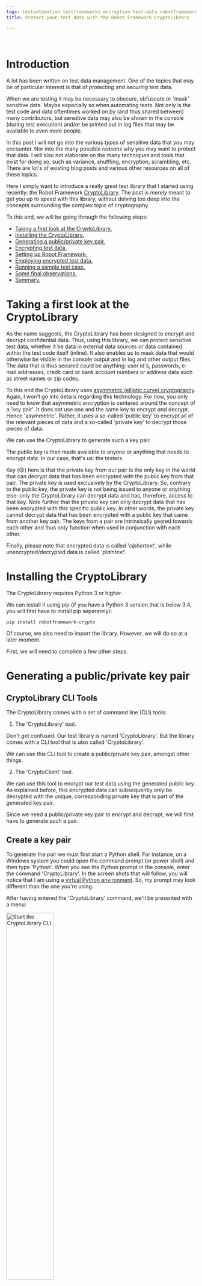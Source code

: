 ```yaml
---
tags: testautomation testframeworks encryption test-data robotframework RF_testlibraries CryptoLibrary
title: Protect your test data with the Robot Framework CryptoLibrary

---
```

<br>

<h1 class="post"> <a name="Introduction"> Introduction </a> </h1>

A lot has been written on test data management. One of the topics that may be of particular interest is that of <i>protecting</i> and <i>securing</i> test data.

When we are testing it may be necessary to obscure, obfuscate or 'mask' sensitive data. Maybe especially so when automating tests. Not only is the test code and data oftentimes worked on by (and thus shared between) many contributors, but sensitive data may also be shown in the console (during test execution) and/or be printed out in log files that may be available to even more people.

In this post I will not go into the various <i>types</i> of sensitive data that you may encounter. Nor into the many possible <i>reasons</i> why you may want to protect that data. I will also not elaborate on the many techniques and tools that exist for doing so, such as variance, shuffling, encryption, scrambling, etc. There are lot's of existing blog posts and various other resources on all of these topics.

Here I simply want to introduce a really great test library that I started using recently: the Robot Framework <a class="postanchor" href="https://github.com/Snooz82/robotframework-crypto" target="_blank">CryptoLibrary</a>. The post is merely meant to get you up to speed with this library, without delving too deep into the concepts surrounding the complex topic of cryptography.

To this end, we will be going through the following steps:

<ul>
	<li><a class="postanchor" href="#Taking a first look at the CryptoLibrary">Taking a first look at the CryptoLibrary.</a></li>
	<li><a class="postanchor" href="#Installing the CryptoLibrary">Installing the CryptoLibrary.</a></li>
	<li><a class="postanchor" href="#Generating a public/private key pair">Generating a public/private key pair.</a></li>
	<li><a class="postanchor" href="#Encrypting test data">Encrypting test data.</a></li>
	<li><a class="postanchor" href="#Setting up Robot Framework">Setting up Robot Framework.</a></li>
	<li><a class="postanchor" href="#Employing encrypted test data">Employing encrypted test data.</a></li>
	<li><a class="postanchor" href="#Running a sample test case">Running a sample test case.</a></li>
	<li><a class="postanchor" href="#Some final observations">Some final observations.</a></li>
	<li><a class="postanchor" href="#Summary">Summary.</a></li>
</ul>

<h1 class="post"> <a name="Taking a first look at the CryptoLibrary"> Taking a first look at the CryptoLibrary </a> </h1>

As the name suggests, the CryptoLibrary has been designed to encrypt and decrypt confidential data. Thus, using this library, we can protect sensitive test data, whether it be data in external data sources or data contained within the test code itself (inline). It also enables us to mask data that would otherwise be visible in the console output and in log and other output files. The data that is thus secured could be anything: user id's, passwords, e-mail addresses, credit card or bank account numbers or address data such as street names or zip codes.

To this end the CryptoLibrary uses <a class="postanchor" href="https://en.wikipedia.org/wiki/Elliptic-curve_cryptography" target="_blank">asymmetric (elliptic curve) cryptography</a>. Again, I won't go into details regarding this technology. For now, you only need to know that asymmetric encryption is centered around the concept of a 'key pair'. It does not use one and the same key to encrypt <i>and</i> decrypt. Hence 'asymmetric'. Rather, it uses a so-called 'public key' to encrypt all of the relevant pieces of data and a so-called 'private key' to decrypt those pieces of data.

We can use the CryptoLibrary to generate such a key pair.

The public key is then made available to anyone or anything that needs to encrypt data. In our case, that's us: the testers.

Key (&#128521;) here is that the private key from our pair is the only key in the world that can decrypt data that has been encrypted with the public key from that pair. The private key is used exclusively by the CryptoLibrary. So, contrary to the public key, the private key is not being issued to anyone or anything else: only the CryptoLibrary can decrypt data and has, therefore, access to that key. Note further that the private key can only decrypt data that has been encrypted with <i>this</i> specific public key. In other words, the private key cannot decrypt data that has been encrypted with a public key that came from another key pair. The keys from a pair are intrinsically geared towards each other and thus only function when used in conjunction with each other.

Finally, please note that encrypted data is called '<i>ciphertext</i>', while unencrypted/decrypted data is called '<i>plaintext</i>'.

<h1 class="post"> <a name="Installing the CryptoLibrary"> Installing the CryptoLibrary </a> </h1>

The CryptoLibrary requires Python 3 or higher.

We can install it using pip (if you have a Python 3 version that is below 3.4, you will first have to install pip separately):

	pip install robotframework-crypto

Of course, we also need to import the library. However, we will do so at a later moment.

First, we will need to complete a few other steps.

<h1 class="post"> <a name="Generating a public/private key pair"> Generating a public/private key pair </a> </h1>

<h2 class="post"> <a name="Tools"> CryptoLibrary CLI Tools </a> </h2>

The CryptoLibrary comes with a set of command line (CLI) tools:

1) The 'CryptoLibrary' tool.

Don't get confused. Our test library is named 'CryptoLibrary'. But the library comes with a CLI tool that is <i>also</i> called 'CryptoLibrary'.

We can use this CLI tool to create a public/private key pair, amongst other things.

2) The 'CryptoClient' tool.

We can use this tool to encrypt our test data using the generated public key. As explained before, this encrypted data can subsequently <i>only</i> be decrypted with the unique, corresponding private key that is part of the generated key pair.

Since we need a public/private key pair to encrypt and decrypt, we will first have to generate such a pair.

<h2 class="post"> <a name="Create a key pair"> Create a key pair </a> </h2>

To generate the pair we must first start a Python shell. For instance, on a Windows system you could open the command prompt (or power shell) and then type 'Python'. When you see the Python prompt in the console, enter the command 'CryptoLibrary'. In the screen shots that will follow, you will notice that I am using a <a class="postanchor" href="http://localhost:4000/blog/2021/02/01/Running-Robot-Framework-in-a-virtual-environment-pt-1" target="_blank">virtual Python environment</a>. So, my prompt may look different than the one you're using.

After having entered the 'CryptoLibrary' command, we'll be presented with a menu:

<a href="/assets/images/start_CL.JPG"><img src="/assets/images/start_CL.JPG" class="postimage" alt="Start the CryptoLibrary CLI." width="50%"></a><br>

As you can see there are four initial menu items. 'Encrypt' is the currently selected item.

I will not guide you through all of the menu items and their sub-menu's. Please see <a class="postanchor" href="https://github.com/Snooz82/robotframework-crypto#cryptolibrary-command-line-tool" target="_blank">here</a>, for an overview of all available menu items.

Since we want to create a key pair, we activate the menu item 'Open config' (using the arrow-down and enter keys). This will bring us to the following sub-menu:

<a href="/assets/images/config_key_pair.JPG"><img src="/assets/images/config_key_pair.JPG" class="postimage" alt="Configure key pair." width="50%"></a><br>

Activate menu-item 'Configure key pair'. This will then provide us with the following menu:

<a href="/assets/images/generate_key_pair.JPG"><img src="/assets/images/generate_key_pair.JPG" class="postimage" alt="Generate the key pair." width="50%"></a><br>

Select the menu item 'Generate key pair'. That will present us with a question:

<a href="/assets/images/question_regenerate.JPG"><img src="/assets/images/question_regenerate.JPG" class="postimage" alt="Regenerate the key pair yes/no." width="50%"></a><br>

Now, if we <i>had</i> an existing key pair, we could regenerate that existing pair by choosing 'Yes'. Choosing 'No' would always result in the creation of a new key pair, regardless whether we already had or hadn't existing key pairs.

However, due to a defect in the tool, the option 'No' currently does not have an effect at all: it simply does <i>nothing</i>. Moreover, choosing 'Yes' will <i>not</i> result in the regeneration of an existing key pair, but will simply (always) create a <i>new</i> key pair (regardless of whether a key pair does or does not already exist). Please note that I have contacted the author of the library. He assured me he would soon fix this little bug.<a href="#footnote-1" class="postanchor"><sup>[1]</sup></a>

So, until the defect has been fixed, we will simply have to choose 'Yes' so as to create a new key pair.

We are then asked if we want to save the password to disk. The password in question is meant to protect the private key of the key pair that is about to be generated. We need that private key to be protected, since it is capable of decrypting our encrypted test data. Therefore, we do not want unauthorized usage of the private key! A password helps in preventing such usage.

Creating a password for the private key is mandatory. What we are being asked <i>here</i> is whether we would like to <i>save</i> that password to disk. If we answer 'Yes', two things will happen: the password we will specify will be secured through hashing and that hashed password will then be saved to disk. If we choose 'No', then the password will not be saved to disk and not be hashed. A third effect of not saving the password to disk, is that we will have to specify the (unhashed!) password as an argument when importing the library later on (as we'll see further on). So, choosing 'No' severely decreases the level of security we apply to our private key!

Therefore, let's select 'Yes'. That way our password will be secured, we won't have to remember it <i>and</i> we won't have to specify it later on as an argument in our test code. Rather, the CryptoLibrary will search for a password file in the designated folder and, when found, will extract the password from that file. More details on this in the remainder of this article.

Two things will happen now: a key pair will be generated (and saved to disk) in the background and, subsequently, we will be prompted to provide the password:

<a href="/assets/images/enter_pwd.JPG"><img src="/assets/images/enter_pwd.JPG" class="postimage" alt="Enter password." width="50%"></a><br>

Let's enter our password (twice) and press 'enter'. This will hash the specified password and then write the result to a text file on disk.

So, two keys and a password have now been generated and written to disk. Therefore, the console additionally prints the path's to:

- A <i>password_hash.json</i> file containing the (hashed) password that protects the private key.
- A <i>private_key.json</i> file containing the (hashed) private key.
- A <i>public_key.key</i> file containing the public key.

Finally, the public key itself is also printed to the console.

Our console will therefore now look something like this:

<a href="/assets/images/console_output.JPG"><img src="/assets/images/console_output.JPG" class="postimage" alt="Console output." width="90%"></a><br>

Of course, the printed public key is identical to the key that is contained in the <code class="snippet">public_key.key</code> file. As explained earlier, we will later use that public key to encrypt our test data. Note, however, that you do not need to copy the public key from the console window. It is printed merely for informative purposes. Further down, we will see how the public key is retrieved and employed when we encrypt data.

Also note that, were we to <i>repeat</i> the steps to create a key pair, the <i>current</i> key pair (and password file) would be overwritten! So if, for whatever reason, you need a second pair, you will first have to move the current pair to another folder. We'll talk later about the reason why you may want to do so.

<h2 class="post"> <a name="CryptoLibrary output files"> CryptoLibrary output files </a> </h2>

The private and public keys as well as a password have now been saved to our file system, in the form of three files:

<a href="/assets/images/files.JPG"><img src="/assets/images/files.JPG" class="postimage" alt="List of files." width="75%"></a><br>

As we saw in the last screen shot of our console output, the three generated files are located in:

<code class="snippet"> your_Python_root_folder\Lib\site-packages\CryptoLibrary\keys </code>

This is the default folder that the keys (and password) are saved in and (at later stages) will also be retrieved from.

As one might expect, the default folder can be changed. This can be done through the <code class="snippet">[Open config -> Set key path]</code> menu option of the 'CryptoLibrary' CLI tool, as could be gathered from <a class="postanchor" href="/assets/images/generate_key_pair.JPG">the earlier screen shot</a>.

The contents of the files looks something like this (click the picture to enlarge):

<a href="/assets/images/contents_files.JPG"><img src="/assets/images/contents_files.JPG" class="postimage" alt="File contents." width="100%"></a><br>

Now that we have our key pair, we are ready to encrypt test data using the public key.

<h1 class="post"> <a name="Encrypting test data"> Encrypting test data </a> </h1>

To encrypt test data we will utilize the second CLI tool that comes with the library: the CryptoClient.

Make sure you have a Python shell open and then enter the command 'CryptoClient':

<a href="/assets/images/open_cryptoClient.JPG"><img src="/assets/images/open_cryptoClient.JPG" class="postimage" alt="Start the CryptoClient CLI." width="50%"></a><br>

Again, I will not elaborate on all of the available menu options. To familiarize yourself with all options, please read <a class="postanchor" href="https://github.com/Snooz82/robotframework-crypto#cryptoclient-command-line-tool" target="_blank">the relevant section</a> on the lib's project page.

Here we merely want to encrypt a piece of test data. To this end, choose menu item: 'Encrypt'.

We are then prompted for the test data that we want to encrypt. Note that the prompt specifically states 'password'. However, as mentioned before, we can encrypt <i>any</i> type of test data and not just passwords:

<a href="/assets/images/enter_test_data.JPG"><img src="/assets/images/enter_test_data.JPG" class="postimage" alt="Enter test data to encrypt." width="50%"></a><br>

Encryption will only work if we have a public key. Luckily we do, since we had generated a key pair in the previous step. The public key from that pair will be used to encrypt our data, employing one of the <a class="postanchor" href="https://en.wikipedia.org/wiki/Elliptic-curve_cryptography#Cryptographic_schemescryptographich" target="_blank">cryptographic schemes</a> of elliptic curve cryptography.

The CryptoClient will automatically search for the public key in the designated folder. That is, it will look in the default folder (<code class="snippet">your_Python_root_folder\Lib\site-packages\CryptoLibrary\keys</code>). Unless you have set a <i>different</i> folder through the 'Set key path' menu option of the CryptoLibrary CLI tool (as described earlier): in that case, it will look in the folder you have configured.

That means that we do not have to manually supply (or point to) a public key, but can simply provide the test data to encrypt and press 'enter'. This will then encrypt the data and subsequently print it out in the console window:

<a href="/assets/images/encrypted_data.JPG"><img src="/assets/images/encrypted_data.JPG" class="postimage" alt="Encrypted data in console." width="75%"></a><br>

Here I have encrypted a password for the demo site <a class="postanchor" href="https://www.saucedemo.com/" target="_blank">https://www.saucedemo.com/</a>. The password I have encrypted is 'secret_sauce'.

Note that an instruction is printed as well: <code class="snippet">use incl. "crypt:"</code>. The reason for this instruction will become apparent later on.

Copy the ciphertext (<i>including</i> the 'crypt:' prefix) from the console window. We will need it in the next step.

<h1 class="post"> <a name="Setting up Robot Framework"> Setting up Robot Framework </a> </h1>

We will now use the obtained ciphertext as our test data.

To this end, we must somehow enable Robot Framework to decrypt that ciphertext. Surely, when we enter the password into the relevant edit field of the saucedemo site, we do not want the <i>encrypted</i> data submitted. We want the original, <i> plaintext </i> version of the password.

Therefore we will now import the CryptoLibrary.

<h2 class="post"> <a name="Importing the library"> Importing the library </a> </h2>

I am assuming you have a runnable test suite file set up. If not, please create one.

Then, within your <i>Settings</i> declaration, import the CryptoLibrary as follows:

	Library     CryptoLibrary    variable_decryption=True

This will then look something like this:

<a href="/assets/images/import_cryptolib.JPG"><img src="/assets/images/import_cryptolib.JPG" class="postimage" alt="Console output." width="60%"></a><br>

We have specified an argument within the import statement. Let's take a look at it and the two other (optional) arguments that the library accepts when importing it.

<h2 class="post"> <a name="Import argument: variable_decryption"> Import argument: <i>variable_decryption</i> </a> </h2>

When the boolean parameter 'variable_decryption' is set to 'True', then, when running our test suite file, any ciphertext (<b>that is, any piece of data starting with 'crypt:'<b/>) that will be encountered (within the suite) gets decrypted  automatically (i.e. on-the-fly). When the parameter is set to 'False' (which is it's default), we will have to explicitly use the CryptoLibrary's 'Get decrypted text' keyword everywhere in our code where we need a ciphertext to be decrypted. We'll look at some examples of the latter option later on. Here (for our convenience) we'll assign value 'True' to the parameter.

<h2 class="post"> <a name="password"> Import argument: <i>password</i> </a> </h2>

The password for access to the private key can be provided to the CryptoLibrary as an argument as well:

	Library     CryptoLibrary    variable_decryption=True	password=myUnhashedPrivateKeyPassword

However, in <i>our</i> import statement this is not necessary, since we had previously saved our (hashed) password to disk. If no password is provided as import argument, the CryptoLibrary will simply look for a password file in the designated folder and, if found, will use it. As was mentioned before, you can set the folder it should look for through the 'Set key path' menu option of the CryptoLibrary CLI tool. The default folder is:

<code class="snippet">your_Python_root_folder\Lib\site-packages\CryptoLibrary\keys</code>.

If the CryptoLibrary can't find the file <i>and</i> the password is also not provided in the import statement, the CryptoLibrary will throw an error:

<a href="/assets/images/attribute_error.JPG"><img src="/assets/images/attribute_error.JPG" class="postimage" alt="Console output." width="75%"></a><br>

Please note that if you provide the password as an import argument, it will take precedence over a password file. That is, in case you have <i>both</i>, the import argument will be used and the password file will be ignored. In that situation, when you specify an <i>incorrect</i> password as import argument, the following error will occur:

<a href="/assets/images/error_incorrect_password_import.JPG"><img src="/assets/images/error_incorrect_password_import.JPG" class="postimage" alt="Error on incorrect password." width="75%"></a><br>

Since the password is incorrect, the CryptoLibrary cannot access the private key and thus spits out this error. It would be nice though if it would tell us the actual, underlying root cause, which is that the password didn't check out.<a href="#footnote-2" class="postanchor"><sup>[2]</sup></a>

<h2 class="post"> <a name="key_path"> Import argument: <i>key_path</i> </a> </h2>

Another parameter that can be passed through the import statement is 'key_path'. Through this parameter we can specify a path to the relevant private key file, overruling the currently set default folder.

As was mentioned before, the CryptoLibrary's default folder for storing key files is:

<code class="snippet">your_Python_root_folder\Lib\site-packages\CryptoLibrary\keys</code>

We can change the default folder through the 'Set key path' option of the CryptoLibrary CLI tool (see above).

Through the 'key_path' argument we can refer the CryptoLibrary to a private key file that is located in a folder different from the currently set (default) folder. This is very useful, since we can thus create multiple key pairs and place them in different folders. We can then proceed and use different public keys to encrypt different pieces of test data. Through the 'key_path' argument in the import statements of our test suites, we can point the CryptoLibrary to the proper private key files that are needed for decryption.

The path that we specify as a value to this argument can either be an absolute path or can be a path relative to the file 'cryptoutility.py'. The latter is located at:

<code class="snippet"> your_Python_root_folder\Lib\site-packages\CryptoLibrary\utils </code>

<h1 class="post"> <a name="Employing encrypted test data"> Employing encrypted test data </a> </h1>

The importing of the library was the last of our preparatory steps and we are now ready to rumble!

Thus, let's create the following test suite file:

(<i>Please note that if you click the image, the sample test suite file will be downloaded onto your device as a .robot text file!</i>)

<a href="/downloads/sample_test_suite.robot"><img src="/assets/images/crypto_test_suite.JPG" class="postimage" alt="Console output." width="100%"></a><br>

Further note that the test cases contained therein are merely meant as samples, to demonstrate the utilization of the CryptoLibrary. As such they are, naturally, simplistic and not well designed. For instance, normally you should obviously not include low-level, technical steps in your test cases.

Having said that, let's break down the test suite file.

<h2 class="post"> <a name="Settings section"> <i>Settings</i> section </a> </h2>

At the very beginning of the test suite file we see the 'Settings' section. It imports a couple of test libraries and defines a simple suite teardown.

<h2 class="post"> <a name="Variables section"> <i>Variables</i> section </a> </h2>

Next we have a 'Variables' section that declares and assigns exactly one variable: <code class="snippet">${PWD_AS_PLAINTEXT}</code>.

Seemingly in contrast to the variable's name, what is being assigned here is the encrypted (i.e. ciphertext) 'version' of the password 'secret_sauce'.

However, because we have passed <code class="snippet">variable_decryption=True</code> to the CryptoLibrary upon importing it, the lib will automatically and on-the-fly decrypt the value of any variable (within the scope of our test suite) whose value starts with <code class="snippet">crypt:</code>. The library will then proceed to <i>re-assign</i> the resulting plaintext value to that variable.

Consequently, when we use the variable name in the test cases below, it will always hold the original, unencrypted test data. Hence the name of the variable is: 'PWD_AS_PLAINTEXT'.

I will not go into <i>how</i> the library does all of this. If anyone is interested in that, they can walk though the lib's code (it's very readable).

<h2 class="post"> <a name="Test cases section"> <i>Test cases</i> section </a> </h2>

I have created a simplistic test case to demonstrate the effect of all of our preparations above.

The test case uses the SeleniumLibrary to open a browser and load the saucedemo home page. Next, it fills out and submits the log-in form that is on that home page. Finally, it checks that we subsequently land on the proper page by validating that the text 'PRODUCTS' can be found. So when running the test case, we will encounter the following two pages:

<div style="display: inline-block">
	<div style="width: 40%; float: left">
		<a href="/assets/images/sauce_labs_home.JPG">
			<img src="/assets/images/sauce_labs_home.JPG" class="postimage" alt="Sauce Labs home page." width="75%">
		</a>
	</div>

	<div style="width: 60%; float: right">
		<a href="/assets/images/sauce_labs_products.JPG"><img src="/assets/images/sauce_labs_products.JPG" class="postimage" alt="Sauce Labs products page." width="75%">
		</a>
	</div>
</div>

Naturally, we are solely interested in the line of code that employs our password variable:

	Input Password    id:password    ${PWD_AS_PLAINTEXT}

As was explained before, when that line of code is executed, the plaintext 'secret_sauce' will be entered and <i>not</i> the ciphertext. So let's run our sample test case and see what will happen.

<h1 class="post"> <a name="Running a sample test case"> Running a sample test case </a> </h1>

Play the video to see our sample test case run.

<div class="video">
	<video controls="controls" name="media" style="width:100%" title="successful">
		<source src="https://user-images.githubusercontent.com/1413615/133294348-b5e3bbd1-c705-4049-a555-894ceb73d95d.mp4" controls="controls">
	</video>
</div>

Now, what if we were to set 'variable_description' to 'False' or remove that import argument altogether? Well, then the CryptoLibrary would no longer automatically and on-the-fly decrypt all variable values that start with 'crypt:'. Consequently, if we were to run the same test case again, then the <i>cipher</i> would be entered into the password field and the login (and thus test case) would fail.

<div style="display: inline-block">
	<div style="width: 40%; float: left">
		<a href="/assets/images/cipher_as_pwd.JPG">
			<img src="/assets/images/cipher_as_pwd.JPG" class="postimage" alt="Failed log-in." width="75%">
		</a>
	</div>

	<div style="width: 60%; float: right">
		<a href="/assets/images/failed_login_test.JPG"><img src="/assets/images/failed_login_test.JPG" class="postimage" alt="Failed login test." width="75%">
		</a>
	</div>
</div>

We would then have to use the <a class="postanchor" href="https://snooz82.github.io/robotframework-crypto/CryptoLibrary.html#Get%20Decrypted%20Text" target="_blank">'Decrypt text' keyword</a> everywhere and every time a decryption is required.

That would look something like the following:

<a href="/assets/images/using_the_decrypt_keyword.JPG"><img src="/assets/images/using_the_decrypt_keyword.JPG" class="postimage" alt="Using the decrypt keyword" width="100%"></a><br>

What has changed?

Well, our 'variable_decryption' import argument has been set to 'False'.

Further, our variable at line 11 has been renamed to reflect the fact that a cypher will be assigned to it. That is, the CryptoLibrary will no longer automatically (i.e. on-the-fly) decrypt our variable. Note that the cypher itself no longer sports the 'crypt:' prefix.

Finally, line 18 had been added to our test case: it decrypts the cypher and assigns the resulting plaintext password to the ${PWD_AS_PLAINTEXT} variable.

Please note: when 'variable_decryption' is set to 'False', you <i>can</i>, but don't <i>have to</i> remove the 'crypt:' prefixes. That is not required for the CryptoLibrary keywords to work, because any prefix will simply be ignored by them. A possible advantage of not removing the prefixes would be that you don't have to change all of your variables when you toggle 'variable_decryption' from 'True' to 'False' or vice versa.

So, thanks to the CryptoLibrary we can simply add our password to our test code, without anybody being able to obtain and abuse that password. And we do not have to come up with all sorts of inelegant work-arounds to protect our sensitive data.

But the library does even <i>more</i> for us. Let's take a closer look at that in the following sections.

<h2 class="post"> <a name="Masking the log output"> Masking the log output </a> </h2>

Another artifact that might compromise security is the Robot Framework log file.

Typically, when we call a keyword, then the log file entry for that call will also show all of the arguments passed. For instance, when we employ the 'Input Text' keyword to write a text value to an edit field of a web form, than the log file will print that text value as well. Anyone having access to the log file will be able to retrieve that value.

<a href="/assets/images/input_plaintext_in_edit.JPG"><img src="/assets/images/input_plaintext_in_edit.JPG" class="postimage" alt="Snippet from log file - plaintext in edit." width="80%"></a><br>

Luckily, the CryptoLibrary will make sure that any value it has decrypted during test execution will not be printed in the log. Rather, the value will be masked through asterisks.

<a href="/assets/images/input_cipher_in_edit.JPG"><img src="/assets/images/input_cipher_in_edit.JPG" class="postimage" alt="Snippet from log file - cipher in edit." width="80%"></a><br>

There is a slight catch though. To accomplish the masking of log entries, the CryptoLibrary keeps a list of all the <i>plaintext</i> values it has decrypted from ciphers in the current run. Any value that is on that list, will not be printed in the log. Consequently, when we create a new variable in our test suite and assign to it a (plaintext) value that is on that list (i.e. a value that is identical to a value on that list), it, too, will not be printed in the log. Even though technically speaking it has never been decrypted from a cipher.

So, if we were to have "world" somewhere decrypted from a cipher and thereafter have the following call in the same test suite:

	Log    Hello, world!	level=WARN

then when that line of code were executed we would see the following in our log:

	[WARN] Hello, ***!"

So even though we simply try to log a piece of plain text with no apparent relation to a cipher, the masking is still applied.

<h1 class="post"> <a name="Some final observations"> Some final observations </a> </h1>

<h2 class="post"> <a name="Only encrypted values assigned to a variable can be decrypted"> Only encrypted values assigned to a variable can be decrypted </a> </h2>

Ciphers have to be assigned to a variable in order for them to get decrypted. So, if we were to write the following:

<a href="/assets/images/inline_cipher.JPG"><img src="/assets/images/inline_cipher.JPG" class="postimage" alt="Snippet from log file - inline cipher." width="80%"></a><br>

then the cipher will <i>not</i> be decrypted.

Consequently, we always have to assign a cipher to a variable, either in the variables sections or through keywords such as the 'Set Variable' keyword or the 'Get Decrypted Text' keyword.

<h2 class="post"> <a name="Masking data in the console output"> Masking data in the console output </a> </h2>

As we have seen, any piece of test data that has been decrypted by the CryptoLibrary will also be masked in the Robot Framework log. Additionally, that data will be masked in the console. For instance, if we were to log our Sauce Demo password, the console would print something like:

<a href="/assets/images/console_logging.JPG"><img src="/assets/images/console_logging.JPG" class="postimage" alt="Snippet from log file - console logging." width="80%"></a><br>

However, this does not always work consistently well. For instance, when running he following line of code:

	Should Be Equal    ${PWD_AS_PLAINTEXT}    This is not the password

Then the log output would be something like the following:

<a href="/assets/images/log_vs_console.JPG"><img src="/assets/images/log_vs_console.JPG" class="postimage" alt="Snippet from log file." width="80%"></a><br>

But the console output would be something like this:

<a href="/assets/images/console_logging_wrong.JPG"><img src="/assets/images/console_logging_wrong.JPG" class="postimage" alt="Snippet from log file - console logging wrong." width="80%"></a><br>

The same happens when other keywords (e.g. 'Wait until page contains') fail.

I have created an issue for this on the library's project page.<a href="#footnote-3" class="postanchor"><sup>[3]</sup></a>

<h1 class="post"> <a name="Summary"> Summary </a> </h1>

The CryptoLibrary adds an important capability to Robot Framework: to secure sensitive and confidential test data.

It's usage is straightforward and intuitive. The CLI tools that accompany it, add a layer of flexibility and versatility to an already great library.

It is yet another example of the power and enthusiasm of the Robot Framework community and a welcome addition to an already huge ecosystem!
<hr style="border-top: 1px dashed"><br>
<p id="footnote-1">[1] See: <a class="postanchor" href="https://github.com/Snooz82/robotframework-crypto/issues/15" target="_blank">https://github.com/Snooz82/robotframework-crypto/issues/15</a><a class="postanchor" href="javascript:history.back()">(back)</a></p>

<p id="footnote-2">[2] See: <a class="postanchor" href="https://github.com/Snooz82/robotframework-crypto/issues/16" target="_blank">https://github.com/Snooz82/robotframework-crypto/issues/16</a><a class="postanchor" href="javascript:history.back()">(back)</a></p>

<p id="footnote-3">[3] See: <a class="postanchor" href="https://github.com/Snooz82/robotframework-crypto/issues/18" target="_blank">https://github.com/Snooz82/robotframework-crypto/issues/18</a><a class="postanchor" href="javascript:history.back()">(back)</a></p>